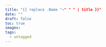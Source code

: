 ```yaml
---
title: "{{ replace .Name "-" " " | title }}"
date: ""
draft: false
toc: true
images:
tags: 
  - untagged
---
```


